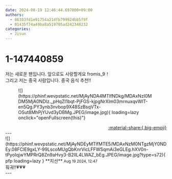 ```yaml
---
date: 2024-08-19 12:46:44.697000+09:00
authors:
  - 86383fd1e91754a21dfb799924bb5f9f
  - 01435f74a49ba8a519705ad242348232
categories:
  - Jisun
---
```


# 1-147440859

<div class="post-container" markdown="1">
<div class="content-container md-sidebar__scrollwrap" markdown="1">

저는 새로운 팬입니다. 앞으로도 사랑할게요 fromis_9！<br>그리고 저는 중국 사람입니다. 중국 음식 추천!!
<figure markdown="1">
![](https://phinf.wevpstatic.net/MjAyNDA4MTlfNDkg/MDAxNzI0MDM5MjA0NDIz._pHqZI1bqt-PjFGS-kjpgNrXlm03mrnuxqvWlT-en5Qg.PY3ynb3nvbop9X48SzBsqVTx-OSut8MhPjYUvd3yDBMg.JPEG/image.jpg){ loading=lazy onclick="openFullscreen(this)"}
</figure>


</div>
</div>

<div style="text-align: right;" markdown="1">
<a href="https://weverse.io/fromis9/fanpost/1-147440859" style="text-align: right;">:material-share:{.big-emoji}</a>
</div>
---

<div class="comments-container md-sidebar__scrollwrap" markdown="1">
<div class="comment" markdown="1">
<div class='id-container' markdown="1">
![](https://phinf.wevpstatic.net/MjAyNDEyMTlfMTE5/MDAxNzM0NTgzMjY0NDEy.08FClE9gxLY-99LscoMUgQbKnrVicLFFWSqmAi3eGLEg.hXV0n-tPyoIqjwYMPRrQ8Zn9aHvy3-B2llL4LWAZ_bEg.JPEG/image.jpg?type=s72){ pfp loading=lazy }
**<span class="artist">지선</span>** <small>Aug 19 2024, 12:47</small><br>
</div>
<div class='comment-body' markdown="1">
훠궈!!💗💗💗
</div>
</div>
</div>
---
